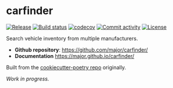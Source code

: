 # carfinder

[![Release](https://img.shields.io/github/v/release/major/carfinder)](https://img.shields.io/github/v/release/major/carfinder)
[![Build status](https://img.shields.io/github/actions/workflow/status/major/carfinder/main.yml?branch=main)](https://github.com/major/carfinder/actions/workflows/main.yml?query=branch%3Amain)
[![codecov](https://codecov.io/gh/major/carfinder/branch/main/graph/badge.svg)](https://codecov.io/gh/major/carfinder)
[![Commit activity](https://img.shields.io/github/commit-activity/m/major/carfinder)](https://img.shields.io/github/commit-activity/m/major/carfinder)
[![License](https://img.shields.io/github/license/major/carfinder)](https://img.shields.io/github/license/major/carfinder)

Search vehicle inventory from multiple manufacturers.

- **Github repository**: <https://github.com/major/carfinder/>
- **Documentation** <https://major.github.io/carfinder/>

Built from the [cookiecutter-poetry repo](https://github.com/fpgmaas/cookiecutter-poetry) originally.

_Work in progress._